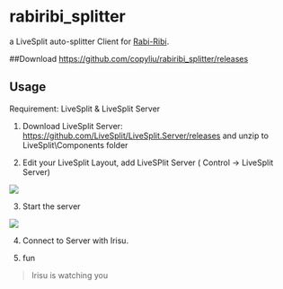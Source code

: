 rabiribi_splitter
=========

a LiveSplit auto-splitter Client for [Rabi-Ribi](http://store.steampowered.com/app/400910/).

##Download
https://github.com/copyliu/rabiribi_splitter/releases

## Usage

Requirement: LiveSplit & LiveSplit Server

1. Download LiveSplit Server: https://github.com/LiveSplit/LiveSplit.Server/releases 
and unzip to LiveSplit\Components folder

2. Edit your LiveSplit Layout, add LiveSPlit Server ( Control -> LiveSplit Server)

![](https://puu.sh/si2vC/3ba6a1b0f8.png)

3. Start the server

![](https://puu.sh/si2xn/2e70684da7.png)

4. Connect to Server with Irisu.

5. fun


> Irisu is watching you